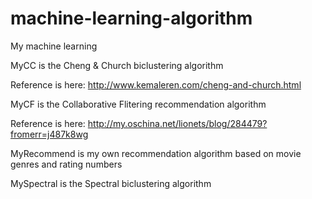 # machine-learning-algorithm
My machine learning

MyCC is the Cheng & Church biclustering algorithm

Reference is here: http://www.kemaleren.com/cheng-and-church.html

MyCF is the Collaborative Flitering recommendation algorithm

Reference is here: http://my.oschina.net/lionets/blog/284479?fromerr=j487k8wg

MyRecommend is my own recommendation algorithm based on movie genres and rating numbers

MySpectral is the Spectral biclustering algorithm
